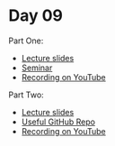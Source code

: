 # Day 09

Part One:
* [Lecture slides](TBA)
* [Seminar](TBA)
* [Recording on YouTube](TBA)

Part Two:
* [Lecture slides](TBA)
* [Useful GitHub Repo](TBA)
* [Recording on YouTube](TBA)

